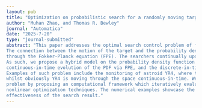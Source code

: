 ```yaml
---
layout: pub
title: "Optimization on probabilistic search for a randomly moving target using continuous-discrete observation"
author: "Muhan Zhao, and Thomas R. Bewley"
journal: "Automatica"
date: "2025-7-20"
type: "journal-submitted"
abstract: "This paper addresses the optimal search control problem of finding an unseen target whose motion is a diffusion process.  
The connection between the motion of the target and the probability density function (PDF) of its position is well understood 
through the Fokker-Planck equation (FPE). The searchers continually update observations and also react to its evolution.
As such, we propose a hybrid model on the probability density function of target's position, comprising the aforementioned 
continuous-in-time evolution of the PDF via FPE, and the discrete-in-time observation made by searchers in their vicinity.  
Examples of such problem include the monitoring of astroid YR4, where the discrete-in-time observations are made on a daily basis, 
whilst obviously YR4 is moving through the space continuous-in-time. We then solve this optimal hybrid probabilistic search control 
problem by proposing an computational framework which iteratively evaluates the adjoint-based gradient, which facilitates the advanced 
nonlinear optimization techniques. The numerical examples showcase the efficiency of the proposed computational framework, and the 
effectiveness of the search result."
---
```

